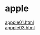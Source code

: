 # apple

<a href="https://eunjjeon.github.io/apple/apple01.html">appple01.html</a><br>
<a href="https://eunjjeon.github.io/apple/apple03.html">appple03.html</a>
